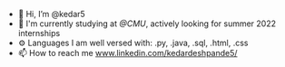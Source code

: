 - 👋 Hi, I’m @kedar5
- 🏢 I'm currently studying at _@CMU_, actively looking for summer 2022 internships
- ⚙️ Languages I am well versed with: .py, .java, .sql, .html, .css
- 📫 How to reach me www.linkedin.com/kedardeshpande5/

<!---
kedar5/kedar5 is a ✨ special ✨ repository because its `README.md` (this file) appears on your GitHub profile.
You can click the Preview link to take a look at your changes.
--->

